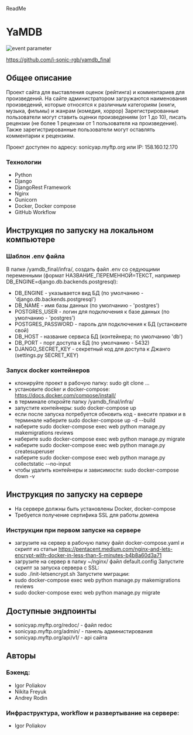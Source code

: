 ReadMe
# YaMDB
![event parameter](https://github.com/i-sonic-rgb/yamdb_final/actions/workflows/yamdb_workflow.yml/badge.svg?event=push)

https://github.com/i-sonic-rgb/yamdb_final

## Общее описание
Проект сайта для выставления оценок (рейтинга) и комментариев для произведений.
На сайте администратором загружаются наименования произведений, которые относятся к различным категориям (книги, музыка, фильмы) и жанрам (комедия, хоррор) 
Зарегистрированные пользователи могут ставить оценки произведениям (от 1 до 10), писать рецензии (не более 1 рецензии от 1 пользователя на произведение).
Также зарегистрированные пользователи могут оставлять комментарии к рецензиям.

Проект доступен по адресу: sonicyap.myftp.org или IP: 158.160.12.170 

### Технологии
- Python 
- Django 
- DjangoRest Framework
- Nginx
- Gunicorn
- Docker, Docker compose
- GitHub Workflow

## Инструкция по запуску на локальном компьютере
### Шаблон .env файла
В папке /yamdb_final/infra/, создать файл .env со седующими переменными (формат НАЗВАНИЕ_ПЕРЕМЕННОЙ=ТЕКСТ, например DB_ENGINE=django.db.backends.postgresql): 
- DB_ENGINE - указывается вид БД (по умолчанию - 'django.db.backends.postgresql')
- DB_NAME - имя базы данных (по умолчанию - 'postgres')
- POSTGRES_USER - логин для подключения к базе данных (по умолчанию - 'postgres')
- POSTGRES_PASSWORD - пароль для подключения к БД (установите свой)
- DB_HOST - название сервиса БД (контейнера; по умолчанию 'db')
- DB_PORT - порт доступа к БД (по умолчанию - 5432)
- DJANGO_SECRET_KEY - секретный код для доступа к Джанго (settings.py SECRET_KEY)

### Запуск docker контейнеров
- клонируйте проект в рабочую папку: sudo git clone ...
- установите docker и docker-compose: https://docs.docker.com/compose/install/
- в терминале откройте папку /yamdb_final/infra/
- запустите контейнеры: sudo docker-compose up
- если после запуска потребуется обновить код - внесите правки и в терминале наберите sudo docker-compose up -d --build
- наберите sudo docker-compose exec web python manage.py makemigrations reviews
- наберите sudo docker-compose exec web python manage.py migrate
- наберите sudo docker-compose exec web python manage.py createsuperuser
- наберите sudo docker-compose exec web python manage.py collectstatic --no-input
- чтобы удалить контейнеры и зависимости: sudo docker-compose down -v

## Инструкция по запуску на сервере
- На сервере должны быть установлены Docker, docker-compose
- Требуется получение сертифика SSL для работы домена
### Инструкции при первом запуске на сервере
- загрузите на сервер в рабочую папку файл docker-compose.yaml и скрипт из статьи https://pentacent.medium.com/nginx-and-lets-encrypt-with-docker-in-less-than-5-minutes-b4b8a60d3a71 
- загрузите на сервер в папку ~/nginx/ файл default.config
Запустите скрипт за запуска сервера с SSL:
- sudo ./init-letsencrypt.sh
Запустите миграции:
- sudo docker-compose exec web python manage.py makemigrations reviews
- sudo docker-compose exec web python manage.py migrate

## Доступные эндпоинты
- sonicyap.myftp.org/redoc/ - файл redoc
- sonicyap.myftp.org/admin/ - панель администирования
- sonicyap.myftp.org/api/v1/ - api сайта

## Авторы
### Бэкенд:
- Igor Poliakov
- Nikita Freyuk
- Andrey Rodin
### Инфраструктура, workflow и развертывание на сервере:
- Igor Poliakov
